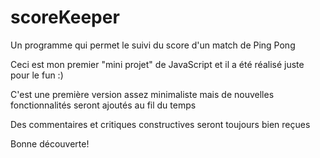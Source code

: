 # scoreKeeper
Un programme qui permet le suivi du score d'un match de Ping Pong

Ceci est mon premier "mini projet" de JavaScript et il a été réalisé juste pour le fun :)

C'est une première version assez minimaliste mais de nouvelles fonctionnalités seront ajoutés au fil du temps

Des commentaires et critiques constructives seront toujours bien reçues

Bonne découverte!
